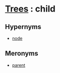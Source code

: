 # [Trees][1] : child

## Hypernyms

  - [node](node.md)

## Meronyms

  - [parent](parent.md)

[1]: README.md
